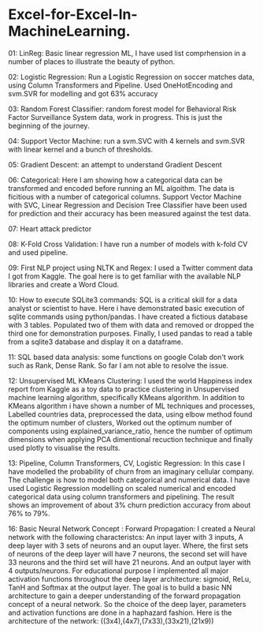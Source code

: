 # Excel-for-Excel-In-MachineLearning.
01: LinReg: Basic linear regression ML, I have used list comprhension in a number of places to illustrate the beauty of python.

02: Logistic Regression: Run a Logistic Regression on soccer matches data, using Column Transformers and Pipeline. Used OneHotEncoding and svm.SVR for modelling and got 63% accuracy

03: Random Forest Classifier: random forest model for Behavioral Risk Factor Surveillance System data, work in progress. This is just the beginning of the journey.

04: Support Vector Machine: run a svm.SVC with 4 kernels and svm.SVR with linear kernel and a bunch of thresholds.

05: Gradient Descent: an attempt to understand Gradient Descent

06: Categorical: Here I am showing how a categorical data can be transformed and encoded before running an ML algoithm. The data is ficitious with a number of categorical columns. Support Vector Machine with SVC, Linear Regression and Decision Tree Classifier have been used for prediction and their accuracy has been measured against the test data.

07: Heart attack predictor

08: K-Fold Cross Validation: I have run a number of models with k-fold CV and used pipeline.

09: First NLP project using NLTK and Regex: I used a Twitter comment data I got from Kaggle. The goal here is to get familiar with the available NLP libraries and create a Word Cloud.

10: How to execute SQLite3 commands: SQL is a critical skill for a data analyst or scientist to have. Here i have demonstrated basic execution of sqlite commands using python/pandas. I have created a fictious database with 3 tables. Populated two of them with data and removed or dropped the third one for demonstration purposes. Finally, I used pandas to read a table from a sqlite3 database and display it on a dataframe.

11: SQL based data analysis: some functions on google Colab don't work such as Rank, Dense Rank. So far I am not able to resolve the issue.

12: Unsupervised ML KMeans Clustering: I used the world Happiness index report from Kaggle as a toy data to practice clustering in Unsupervised machine learning algorithm, specifically KMeans algorithm. In addition to KMeans algorithm i have shown a number of ML techniques and processes, Labelled countries data, preprocessed the data,
using elbow method found the optimum number of clusters, Worked out the optimum number of components using explained_variance_ratio, hence the number of optimum dimensions when applying PCA dimentional recuction technique and finally used plotly to visualise the results.

13: Pipeline, Column Transformers, CV, Logistic Regression: In this case I have modelled the probability of churn from an imaginary cellular company. The challenge is how to model both categorical and numerical data. I have used Logistic Regression modelling on scaled numerical and encoded categorical data using column transformers and pipelining. The result shows an improvement of about 3% churn prediction accuracy from about 76% to 79%.

16: Basic Neural Network Concept : Forward Propagation: I created a Neural network with the following characteristcs: An input layer with 3 inputs, A deep layer with 3 sets of neurons and an ouput layer. Where, the first sets of neurons of the deep layer will have 7 neurons, the second set will have 33 neurons and the third set will have 21 neurons. And an output layer with 4 outputs/neurons. For educational purpose I implemented all major activation functions throughout the deep layer architecture: sigmoid, ReLu, TanH and Softmax at the output layer. The goal is to build a basic NN architecture to gain a deeper understanding of the forward propagation concept of a neural network. So the choice of the deep layer, parameters and activation functions are done in a haphazard fashion. Here is the architecture of the network: ((3x4),(4x7),(7x33),(33x21),(21x9))
